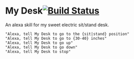 # My Desk[![Build Status](https://travis-ci.org/PeterMitrano/my_desk.svg?branch=master)](https://travis-ci.org/PeterMitrano/my_desk)

An alexa skill for my sweet electric sit/stand desk.

```
"Alexa, tell My Desk to go to the {sit|stand} position"
"Alexa, tell My Desk to go to {30-40} inches"
"Alexa, tell My Desk to go up"
"Alexa, tell My Desk to go down"
"Alexa, tell My Desk to stop"
```
